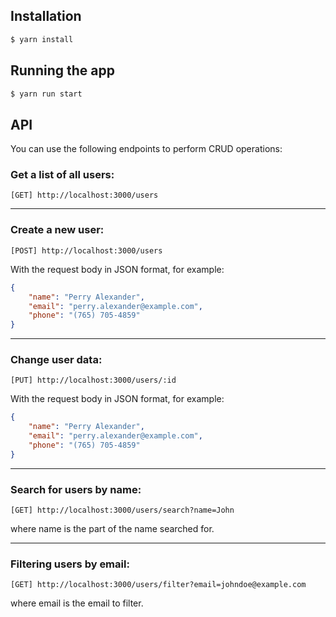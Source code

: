 ## Installation

```bash
$ yarn install
```

## Running the app

```bash
$ yarn run start
```

## API

You can use the following endpoints to perform CRUD operations:

### Get a list of all users:

    [GET] http://localhost:3000/users

---
### Create a new user:

    [POST] http://localhost:3000/users

With the request body in JSON format, for example:

```json
{
    "name": "Perry Alexander",
    "email": "perry.alexander@example.com",
    "phone": "(765) 705-4859"
}
```
---

### Change user data:

    [PUT] http://localhost:3000/users/:id

With the request body in JSON format, for example:

```json
{
    "name": "Perry Alexander",
    "email": "perry.alexander@example.com",
    "phone": "(765) 705-4859"
}
```

---
### Search for users by name:

    [GET] http://localhost:3000/users/search?name=John

where name is the part of the name searched for.

---

### Filtering users by email:

    [GET] http://localhost:3000/users/filter?email=johndoe@example.com

where email is the email to filter.